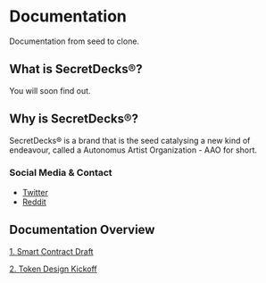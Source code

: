 # Documentation
Documentation from seed to clone.

## What is SecretDecks®?
You will soon find out.

## Why is SecretDecks®?
SecretDecks® is a brand that is the seed catalysing a new kind of endeavour, called a Autonomus Artist Organization - AAO for short. 

### Social Media & Contact
- [Twitter](https://twitter.com/SecretDecks)
- [Reddit](https://www.reddit.com/user/SecretDecks)

## Documentation Overview
[1. Smart Contract Draft](https://github.com/SecretDecks/Documentation/blob/main/SmartContract-Drafts.md) 

[2. Token Design Kickoff](https://github.com/SecretDecks/Documentation/blob/main/TokenDesign-Kickoff-Doc.md)

